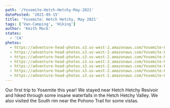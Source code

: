 ```yaml
---
path: '/Yosemite-Hetch-Hetchy-May-2021'
datePosted: '2021-05-15'
title: 'Yosemite: Hetch Hetchy, May 2021'
tags: ['Van-Camping', 'Hiking']
author: 'Keith Mock'
states:
  - 'CA'
photos:
  - https://adventure-head-photos.s3.us-west-2.amazonaws.com/Yosemite-Hetch-Hetchy-May-2021/IMG_1576.jpeg
  - https://adventure-head-photos.s3.us-west-2.amazonaws.com/Yosemite-Hetch-Hetchy-May-2021/IMG_1578.jpeg
  - https://adventure-head-photos.s3.us-west-2.amazonaws.com/Yosemite-Hetch-Hetchy-May-2021/IMG_1593.jpeg
  - https://adventure-head-photos.s3.us-west-2.amazonaws.com/Yosemite-Hetch-Hetchy-May-2021/IMG_1598.jpeg
  - https://adventure-head-photos.s3.us-west-2.amazonaws.com/Yosemite-Hetch-Hetchy-May-2021/IMG_1640.jpeg
  - https://adventure-head-photos.s3.us-west-2.amazonaws.com/Yosemite-Hetch-Hetchy-May-2021/IMG_1641.jpeg
  - https://adventure-head-photos.s3.us-west-2.amazonaws.com/Yosemite-Hetch-Hetchy-May-2021/IMG_1644.jpeg
---
```


Our first trip to Yosemite this year! We stayed near Hetch Hetchy Resivoir and hiked through some insane waterfalls in the Hetch Hetchy Valley. We also visited the South rim near the Pohono Trail for some vistas.

